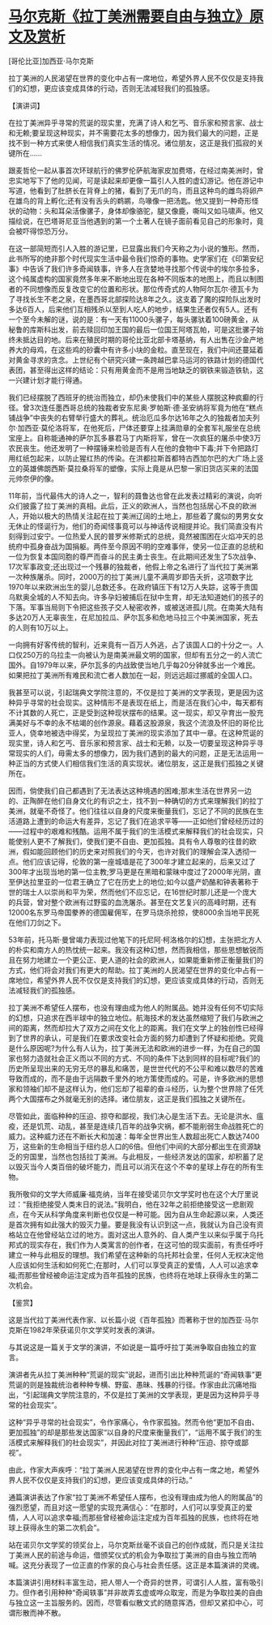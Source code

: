 # [马尔克斯《拉丁美洲需要自由与独立》原文及赏析](https://www.vrrw.net/wx/14610.html)

[哥伦比亚]加西亚·马尔克斯

拉丁美洲的人民渴望在世界的变化中占有一席地位，希望外界人民不仅仅是支持我们的幻想，更应该变成具体的行动，否则无法减轻我们的孤独感。

【演讲词】

在拉丁美洲异乎寻常的荒诞的现实里，充满了诗人和乞丐、音乐家和预言家、战士和无赖;要呈现这种现实，并不需要花太多的想像力，因为我们最大的问题，正是找不到一种方式来使人相信我们真实生活的情况。诸位朋友，这正是我们孤寂的关键所在……

跟麦哲伦一起从事首次环球航行的佛罗伦萨航海家皮加费塔，在经过南美洲时，曾忠实地写下了他的见闻，可是读起来却更像一篇引人入胜的虚幻游记。他在游记中写道，他看到了肚脐长在背脊上的猪，看到了无爪的鸟，而且这种鸟的雌鸟将卵产在雄鸟的背上孵化;还有没有舌头的鹈鹕，鸟喙像一把汤匙。他又提到一种奇形怪状的动物：头和耳朵活像骡子，身体却像骆驼，腿又像鹿，嘶叫又如马啸声。他又描绘说，在巴塔哥尼亚当他遇到的第一个土著人在镜子面前看见自己的形象时，竟会被吓得惊恐万分。

在这一部简短而引人入胜的游记里，已显露出我们今天称之为小说的雏形。然而，此书所写的绝非那个时代现实生活中最令我们惊奇的事物。史学家们在《印第安纪事》中告诉了我们许多奇闻轶事，许多人在贪婪地寻找那个传说中的埃尔多拉多，这个纯属虚构的国家竟然多年来不断地出现在各种不同版本的地图上，而且以制图者的不同想像而反复改变它的位置和形状。那位传奇式的人物阿尔瓦尔·德瓦卡为了寻找长生不老之泉，在墨西哥北部探险达8年之久。这支着了魔的探险队出发时多达6百人，后来他们互相残杀以至到人吃人的地步，结果生还者仅有5人。还有一个至今未解的谜，说的是：有一天有11000头骡子，每头骡驮着100磅黄金，从秘鲁的库斯科出发，前去赎回印加王国的最后一位国王阿塔瓦帕，可是这批骡子始终未抵达目的地。后来在殖民时期的哥伦比亚北部卡塔基纳，有人出售在沙金产地养大的母鸡，在这些鸡的砂囊中有许多小块的金粒。直至现在，我们中间还蔓延着对黄金寻求的贪念。上世纪有个研究兴建一条跨越巴拿马运河的铁路计划的德国代表团，甚至得出这样的结论：只有用黄金而不是用当地缺乏的钢铁来锻造铁轨，这一兴建计划才能行得通。

我们已经摆脱了西班牙的统治而独立，却仍未使我们中的某些人摆脱这种疯癫的行径。曾3次连任墨西哥总统的独裁者安东尼奥·罗帕斯·德·圣安纳将军竟为他在“糕点铺战争”中丧失的右臂举行盛大的葬礼。统治厄瓜多尔达16年之久的独裁者加夫列尔·加西亚·莫伦洛将军，在他死后，尸体还要穿上挂满勋章的全套军礼服坐在总统宝座上。自称能通神的萨尔瓦多暴君马丁内斯将军，曾在一次疯狂的屠杀中使3万农民丧生。他还发明了一种摆锤来检验是否有人在他的食物中下毒;并下令把路灯用红纸包起来，以防止猩红热的传染。在洪都拉斯首都特古西加尔巴的大广场上竖立的英雄佛朗西斯·莫拉桑将军的塑像，实际上竟是从巴黎一家旧货店买来的法国元帅奈伊的像。



11年前，当代最伟大的诗人之一，智利的聂鲁达也曾在此发表过精彩的演说，向听众们披露了拉丁美洲的真相。此后，正义的欧洲人，当然也包括居心不良的欧洲人，开始以极大的热情关注起在拉丁美洲辽阔的土地上，那些着了魔似的男男女女无休止的怪诞行为，他们的奇闻怪事竟可以与神话传说相提并论。我们简直没有片刻得到过安宁。一位热爱人民的普罗米修斯式的总统，竟然被围困在火焰冲天的总统府中孤身奋战为国捐躯。两件至今原因不明的空难事伴，使另一位正直的总统和一位为恢复本国同胞的尊严而奋斗的民主勇士丧生。在此期间还发生了5次战争、17次军事政变;还出现过一个残暴的独裁者，他假上帝之名进行了当代拉丁美洲第一次种族屠杀。同时，2000万的拉丁美洲儿童不满周岁即告夭折，这项数字比1970年以来欧洲出生的婴儿总数还多。在政府镇压下有12万人失踪，这等于贵国乌默奥全城的人不知去向。许多孕妇被捕后在狱中生育，却无法知道她们的孩子的下落。军事当局则下令把这些孩子交人秘密收养，或被送进孤儿院。在南美大陆有多达20万人无辜丧生，在尼加拉瓜、萨尔瓦多和危地马拉三个中美洲国家，死去的人则有10万以上。

一向拥有好客传统的智利，近来竟有一百万人外逃，占了该国人口的十分之一。人口仅250万的乌拉圭一向被认为是南美洲最文明的国家，但却有五分之一的人流亡国外。自1979年以来，萨尔瓦多的内战致使当地几乎每20分钟就多出一个难民。如果把拉丁美洲所有难民和流亡者人数加在一起，则远远超过挪威的全国人口。

我甚至可以说，引起瑞典文学院注意的，不仅是拉丁美洲的文学表现，更是因为这种异乎寻常的社会现实。这种情形不是表现在纸上，而是活在我们心中，每天都有不计其数的人死亡，正是受到这种现状摆布的结果。这一现实，却又孕育出一股充满美好与不幸的永不枯竭的创作源泉。藉着这股源泉，我这个流浪及怀旧的哥伦比亚人，侥幸地被选中得奖，为呈现拉丁美洲的现实添加了其中一章。在这种荒诞的现实里，诗人和乞丐、音乐家和预言家、战士和无赖，以及一切要呈现这种异乎寻常现实的人们，毋需太多的想像力，因为我们遇到的最大的问题，正是无法运用一种正当的方式使人们相信我们生活的真实现状。诸位朋友，这正是我们孤独之关键所在。

因而，倘使我们自己都遇到了无法表达这种境遇的困难;那末生活在世界另一边的、正陶醉在他们自身文化的有识之士，找不到一种确切的方式来理解我们的拉丁美洲，就毫不奇怪了。他们往往以自身的尺度来衡量我们，忘记了不同的民族在生活道路上遭到的命运大有差异，忘记了我们在追求平等——正如他们曾经经历过的——过程中的艰难和残酷。运用不属于我们的生活模式来解释我们的社会现实，只能使别人更不了解我们，使我们更不自由、更加孤独。具有令人尊敬的往昔的欧洲，假如能回顾他们的历史来对照我们的今天，也许对我们的理解会深入透彻一点。他们应该记得，伦敦的第一座城墙是花了300年才建立起来的，后来又过了300年才出现当地的第一位主教;罗马更是在黑暗和蒙昧中度过了2000年光阴，直至伊达拉里亚的一位君王确立了它在历史上的地位;如今以盛产奶酪和钟表著称于世的瑞士人以崇尚和平为荣，然而他们不应忘记，在16世纪时那儿还是一个庞大的兵营，曾对整个欧洲有过野蛮的血洗屠杀。甚至在文艺复兴的高峰时期，还有12000名东罗马帝国豢养的德国雇佣军，在罗马烧杀抢掠，使8000余当地平民死在他们刀剑之下。

53年前，托马斯·曼曾竭力表现过他笔下的托尼阿·柯洛格尔的幻想，主张把北方人的朴实和南方人的热忱统一起来。我没有这种幻想，然而我相信，那些思想敏锐而且在努力地建立一个更公正、更人道的社会的欧洲人，如果能重新修正衡量我们的方式，他们将会对我们有更大的帮助。拉丁美洲的人民渴望在世界的变化中占有一席地位，希望外界人民不仅仅是支持我们的幻想，更应该变成具体的行动，否则无法减轻我们的孤独感。

拉丁美洲不希望任人摆布，也没有理由成为他人的附属品。她并没有任何不切实际的幻想，只追求在西半球中的独立地位。航海技术的发达虽然缩短了我们与欧洲之间的距离，然而却拉大了双方之间在文化上的距离。我们在文学上的独创性已经得到了世界的承认，可是我们在要求改变社会方面的努力却遭到了怀疑和拒绝。究竟是什么原因呢?为什么有人认为，拉丁美洲无法和欧洲的进步一样，为在自己的国家也努力造就社会正义而以不同的方式、不同的条件下达到同样的目标呢?我们的历史所呈现出来的无穷无尽的暴乱和痛苦，是世世代代的不公平和难以数尽的苦难导致而成的，而不是由于远隔数千里外的地方策使而成的。可是，许多欧洲的思想家和领袖们却不是这样认为，他们忘却了祖辈的奋斗经历，认为整个世界除了任凭两个大国摆布之外就毫无别的选择。诸位朋友，这正是我们孤独之关键所在。

尽管如此，面临种种的压迫、掠夺和鄙视，我们决心是生活下去。无论是洪水、瘟疫，还是饥荒、动乱，甚至是连续几百年的战争灾祸，都不能削弱生命战胜死亡的威力。这种威力还在不断长大和加速：每年全世界出生人数超出死亡人数达7400万，这些新的生命相当于纽约总人口的6倍。但他们中间的大部分都出生在资源缺乏的穷国里，当然也包括拉丁美洲。与此相反，一些经济发达的国家，却积蓄了足以毁灭当今人类百倍的破坏能力，而且可以消灭在这个不幸的星球上存在的所有生物。

我所敬仰的文学大师威廉·福克纳，当年在接受诺贝尔文学奖时也在这个大厅里说过：“我拒绝接受人类末日的说法。”我明白，他在32年之前拒绝接受这一悲剧观点，在今天从科学角度来判断也仅仅是一种可能。因为自从生命起源以来，人类还是首次拥有如此强大的毁灭力量。要是我没有认识到这一点，我就认为自己没有资格站立在他曾经站立过的地方。面对这出人意外的、自人类产生以来似乎属于乌托邦式的现实存在，我们作为人类寓言的创作者，在这可怕的现实面前，有责任呼吁建立一种与此相反的理想。我们希望在这种新的乌托邦社会里，任何人无权决定他人应该如何生活和如何死亡;在那时，人们可以享受真正的爱情，人人可以追求幸福;而那些曾经被命运注定成为百年孤独的民族，也终将在地球上获得永生的第二次机会。

【鉴赏】

这是当代拉丁美洲代表作家、以长篇小说《百年孤独》而著称于世的加西亚·马尔克斯在1982年荣获诺贝尔文学奖时发表的演讲。

与其说这是一篇关于文学的演讲，不如说是一篇呼吁拉丁美洲争取自由独立的宣言。

演讲者先从拉丁美洲种种“荒诞的现实”说起，进而引出比种种荒诞的“奇闻轶事”更荒诞的则是独裁统治者种种专横、野蛮、愚昧、残暴的行径。作家由此沉痛地指出，“引起瑞典文学院注意的，不仅是拉丁美洲的文学表现，更是因为这种异乎寻常的社会现实”。

这种“异乎寻常的社会现实”，令作家痛心，令作家孤独。然而令他“更加不自由、更加孤独”的却是那些发达国家“以自身的尺度来衡量我们”，“运用不属于我们的生活模式来解释我们的社会现实”，并因此对拉丁美洲进行种种“压迫、掠夺或鄙视”。

由此，作家大声疾呼：“拉丁美洲人民渴望在世界的变化中占有一席之地，希望外界人民不仅仅是支持我们的幻想，更应该变成具体的行动。”

通篇演讲表达了作家“拉丁美洲不希望任人摆布，也没有理由成为他人的附属品”的强烈愿望，而且对这一愿望的实现充满信心：“在那时，人们可以享受真正的爱情，人人可以追求幸福;而那些曾经被命运注定成为百年孤独的民族，也终将在地球上获得永生的第二次机会”。

站在诺贝尔文学奖的领奖台上，马尔克斯丝毫不谈自己的创作成就，而只是关注拉丁美洲人民的前途与命运，借颁奖仪式的机会为争取拉丁美洲的自由与独立而呐喊。这充分表现了一位正直的作家的良心与社会责任感。这正是本篇演讲的灵魂。

本篇演讲引用材料丰富生动，把人带人一个奇异的世界，可谓引人人胜，富有吸引力。但作者引用种种“奇闻轶事”并非故弄玄虚或哗众取宠，而是为争取拉美的自由与独立这一主旨服务的。因而，尽管看似散文式的随意挥洒，但却又紧扣中心，可谓形散而神不散。


